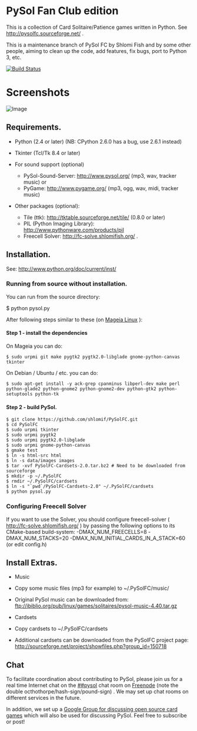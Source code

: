 # PySol Fan Club edition

This is a collection of Card Solitaire/Patience games written in Python.
See http://pysolfc.sourceforge.net/ .

This is a maintenance branch of PySol FC by Shlomi Fish and by some other
people, aiming to clean up the code, add features, fix bugs, port to Python
3, etc.

[![Build Status](https://travis-ci.org/shlomif/PySolFC.svg?branch=shlomif--main-branch--master)](https://travis-ci.org/shlomif/PySolFC)

# Screenshots

![Image](<http://i.imgur.com/jQkTGwf.jpg>)

## Requirements.

- Python (2.4 or later) (NB: CPython 2.6.0 has a bug, use 2.6.1 instead)
- Tkinter (Tcl/Tk 8.4 or later)

- For sound support (optional)
  - PySol-Sound-Server: http://www.pysol.org/ (mp3, wav, tracker music)
  or
  - PyGame: http://www.pygame.org/ (mp3, ogg, wav, midi, tracker music)

- Other packages (optional):
  - Tile (ttk): http://tktable.sourceforge.net/tile/ (0.8.0 or later)
  - PIL (Python Imaging Library): http://www.pythonware.com/products/pil
  - Freecell Solver: http://fc-solve.shlomifish.org/ .

## Installation.

See: http://www.python.org/doc/current/inst/

### Running from source without installation.

You can run from the source directory:

$ python pysol.py

After following steps similar to these (on
[Mageia Linux](http://www.mageia.org/) ):

#### Step 1 - install the dependencies

On Mageia you can do:

```
$ sudo urpmi git make pygtk2 pygtk2.0-libglade gnome-python-canvas tkinter
```

On Debian / Ubuntu / etc. you can do:

```
$ sudo apt-get install -y ack-grep cpanminus libperl-dev make perl python-glade2 python-gnome2 python-gnome2-dev python-gtk2 python-setuptools python-tk

```

#### Step 2 - build PySol.

```
$ git clone https://github.com/shlomif/PySolFC.git
$ cd PySolFC
$ sudo urpmi tkinter
$ sudo urpmi pygtk2
$ sudo urpmi pygtk2.0-libglade
$ sudo urpmi gnome-python-canvas
$ gmake test
$ ln -s html-src html
$ ln -s data/images images
$ tar -xvf PySolFC-Cardsets-2.0.tar.bz2 # Need to be downloaded from sourceforge
$ mkdir -p ~/.PySolFC
$ rmdir ~/.PySolFC/cardsets
$ ln -s "`pwd`/PySolFC-Cardsets-2.0" ~/.PySolFC/cardsets
$ python pysol.py
```

### Configuring Freecell Solver

If you want to use the Solver, you should configure freecell-solver
( http://fc-solve.shlomifish.org/ ) by passing the following options
to its CMake-based build-system:
-DMAX_NUM_FREECELLS=8
-DMAX_NUM_STACKS=20
-DMAX_NUM_INITIAL_CARDS_IN_A_STACK=60
(or edit config.h)

## Install Extras.

- Music
 - Copy some music files (mp3 for example) to ~/.PySolFC/music/

 - Original PySol music can be downloaded from:
   ftp://ibiblio.org/pub/linux/games/solitaires/pysol-music-4.40.tar.gz

- Cardsets
 - Copy cardsets to ~/.PySolFC/cardsets

 - Additional cardsets can be downloaded from the PySolFC project page:
   http://sourceforge.net/project/showfiles.php?group_id=150718

## Chat

To facilitate coordination about contributing to PySol, please join us for a
real time Internet chat on
the <a href="irc://irc.freenode.net/##pysol">##pysol</a> chat room on
[Freenode](http://freenode.net/) (note the double
octhothorpe/hash-sign/pound-sign) .  We may set up
chat rooms on different services in the future.

In addition, we set up a
[Google Group for discussing open source card games](https://groups.google.com/forum/#!forum/foss-card-games)
which will also be used for discussing PySol. Feel free to subscribe or post!
